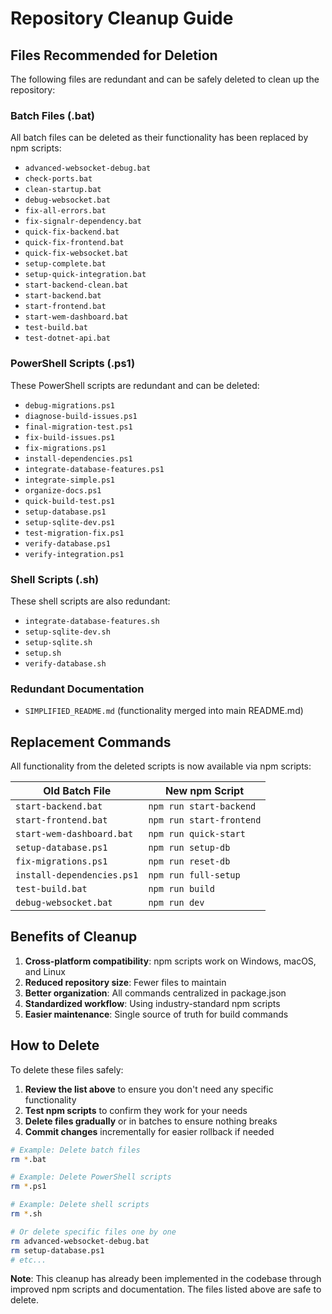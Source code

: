 # Repository Cleanup Guide

## Files Recommended for Deletion

The following files are redundant and can be safely deleted to clean up the repository:

### Batch Files (.bat)
All batch files can be deleted as their functionality has been replaced by npm scripts:

- `advanced-websocket-debug.bat`
- `check-ports.bat`
- `clean-startup.bat`
- `debug-websocket.bat`
- `fix-all-errors.bat`
- `fix-signalr-dependency.bat`
- `quick-fix-backend.bat`
- `quick-fix-frontend.bat`
- `quick-fix-websocket.bat`
- `setup-complete.bat`
- `setup-quick-integration.bat`
- `start-backend-clean.bat`
- `start-backend.bat`
- `start-frontend.bat`
- `start-wem-dashboard.bat`
- `test-build.bat`
- `test-dotnet-api.bat`

### PowerShell Scripts (.ps1)
These PowerShell scripts are redundant and can be deleted:

- `debug-migrations.ps1`
- `diagnose-build-issues.ps1`
- `final-migration-test.ps1`
- `fix-build-issues.ps1`
- `fix-migrations.ps1`
- `install-dependencies.ps1`
- `integrate-database-features.ps1`
- `integrate-simple.ps1`
- `organize-docs.ps1`
- `quick-build-test.ps1`
- `setup-database.ps1`
- `setup-sqlite-dev.ps1`
- `test-migration-fix.ps1`
- `verify-database.ps1`
- `verify-integration.ps1`

### Shell Scripts (.sh)
These shell scripts are also redundant:

- `integrate-database-features.sh`
- `setup-sqlite-dev.sh`
- `setup-sqlite.sh`
- `setup.sh`
- `verify-database.sh`

### Redundant Documentation
- `SIMPLIFIED_README.md` (functionality merged into main README.md)

## Replacement Commands

All functionality from the deleted scripts is now available via npm scripts:

| Old Batch File | New npm Script |
|---|---|
| `start-backend.bat` | `npm run start-backend` |
| `start-frontend.bat` | `npm run start-frontend` |
| `start-wem-dashboard.bat` | `npm run quick-start` |
| `setup-database.ps1` | `npm run setup-db` |
| `fix-migrations.ps1` | `npm run reset-db` |
| `install-dependencies.ps1` | `npm run full-setup` |
| `test-build.bat` | `npm run build` |
| `debug-websocket.bat` | `npm run dev` |

## Benefits of Cleanup

1. **Cross-platform compatibility**: npm scripts work on Windows, macOS, and Linux
2. **Reduced repository size**: Fewer files to maintain
3. **Better organization**: All commands centralized in package.json
4. **Standardized workflow**: Using industry-standard npm scripts
5. **Easier maintenance**: Single source of truth for build commands

## How to Delete

To delete these files safely:

1. **Review the list above** to ensure you don't need any specific functionality
2. **Test npm scripts** to confirm they work for your needs
3. **Delete files gradually** or in batches to ensure nothing breaks
4. **Commit changes** incrementally for easier rollback if needed

```bash
# Example: Delete batch files
rm *.bat

# Example: Delete PowerShell scripts  
rm *.ps1

# Example: Delete shell scripts
rm *.sh

# Or delete specific files one by one
rm advanced-websocket-debug.bat
rm setup-database.ps1
# etc...
```

**Note**: This cleanup has already been implemented in the codebase through improved npm scripts and documentation. The files listed above are safe to delete.
